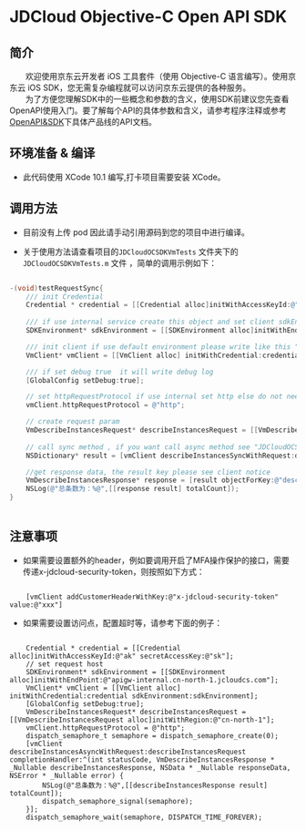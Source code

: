 # JDCloud Objective-C Open API SDK

## 简介

&emsp;&emsp;欢迎使用京东云开发者  iOS 工具套件（使用 Objective-C 语言编写）。使用京东云 iOS SDK，您无需复杂编程就可以访问京东云提供的各种服务。    
&emsp;&emsp;为了方便您理解SDK中的一些概念和参数的含义，使用SDK前建议您先查看OpenAPI使用入门。要了解每个API的具体参数和含义，请参考程序注释或参考[OpenAPI&SDK](https://www.jdcloud.com/help/faq?act=3)下具体产品线的API文档。

## 环境准备 & 编译

* 此代码使用 XCode 10.1 编写,打卡项目需要安装 XCode。

## 调用方法

* 目前没有上传 pod 因此请手动引用源码到您的项目中进行编译。

* 关于使用方法请查看项目的`JDCloudOCSDKVmTests` 文件夹下的`JDCloudOCSDKVmTests.m` 文件 ，简单的调用示例如下：

```Objective-C

-(void)testRequestSync{
    /// init Credential
    Credential * credential = [[Credential alloc]initWithAccessKeyId:@"your jdcloud ak" secretAccessKey:@"your jdcloud sk"];
    
    /// if use internal service create this object and set client sdkEnvironment property
    SDKEnvironment* sdkEnvironment = [[SDKEnvironment alloc]initWithEndPoint:@"apigw-internal.cn-north-1.jcloudcs.com"];

    /// init client if use default environment please write like this "VmClient* vmClient = [[VmClient alloc] initWithCredential:credential]"
    VmClient* vmClient = [[VmClient alloc] initWithCredential:credential sdkEnvironment:sdkEnvironment];

    /// if set debug true  it will write debug log
    [GlobalConfig setDebug:true];

    // set httpRequestProtocol if use internal set http else do not need to set this property , default value is https
    vmClient.httpRequestProtocol = @"http";

    // create request param
    VmDescribeInstancesRequest* describeInstancesRequest = [[VmDescribeInstancesRequest alloc]initWithRegion:@"cn-north-1"];
    
    // call sync method , if you want call async method see "JDCloudOCSDKVmTests/JDCloudOCSDKVmTests.m"
    NSDictionary* result = [vmClient describeInstancesSyncWithRequest:describeInstancesRequest];

    //get response data, the result key please see client notice
    VmDescribeInstancesResponse* response = [result objectForKey:@"describeInstancesResponse"];
    NSLog(@"总条数为：%@",[[response result] totalCount]);
}
  
```

## 注意事项

* 如果需要设置额外的header，例如要调用开启了MFA操作保护的接口，需要传递x-jdcloud-security-token，则按照如下方式：

```

    [vmClient addCustomerHeaderWithKey:@"x-jdcloud-security-token" value:@"xxx"]

```

* 如果需要设置访问点，配置超时等，请参考下面的例子：

```
    
    Credential * credential = [[Credential alloc]initWithAccessKeyId:@"ak" secretAccessKey:@"sk"];
    // set request host
    SDKEnvironment* sdkEnvironment = [[SDKEnvironment alloc]initWithEndPoint:@"apigw-internal.cn-north-1.jcloudcs.com"];
    VmClient* vmClient = [[VmClient alloc] initWithCredential:credential sdkEnvironment:sdkEnvironment];
    [GlobalConfig setDebug:true];
    VmDescribeInstancesRequest* describeInstancesRequest = [[VmDescribeInstancesRequest alloc]initWithRegion:@"cn-north-1"];
    vmClient.httpRequestProtocol = @"http";
    dispatch_semaphore_t semaphore = dispatch_semaphore_create(0);
    [vmClient describeInstancesAsyncWithRequest:describeInstancesRequest completionHandler:^(int statusCode, VmDescribeInstancesResponse * _Nullable describeInstancesResponse, NSData * _Nullable responseData, NSError * _Nullable error) {
        NSLog(@"总条数为：%@",[[describeInstancesResponse result] totalCount]);
        dispatch_semaphore_signal(semaphore);
    }];
    dispatch_semaphore_wait(semaphore, DISPATCH_TIME_FOREVER);

```
 


 
